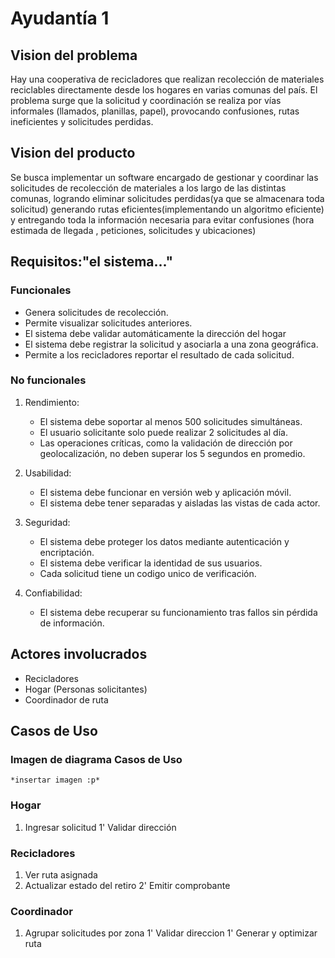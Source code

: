 # Ayudantía 1

## Vision del problema

Hay una cooperativa de recicladores que realizan recolección de materiales reciclables directamente desde los hogares en
varias comunas del país. El problema surge que la solicitud y coordinación se realiza por vías informales (llamados,
planillas, papel), provocando confusiones, rutas ineficientes y solicitudes perdidas.

## Vision del producto

Se busca implementar un software encargado de gestionar y coordinar las solicitudes de recolección de materiales a los
largo de las distintas comunas, logrando eliminar solicitudes perdidas(ya que se almacenara toda solicitud) generando
rutas eficientes(implementando un algoritmo eficiente) y entregando toda la información necesaria para evitar
confusiones (hora estimada de llegada , peticiones, solicitudes y ubicaciones)

## Requisitos:"el sistema..."

### Funcionales

* Genera solicitudes de recolección.
* Permite visualizar solicitudes anteriores.
* El sistema debe validar automáticamente la dirección del hogar
* El sistema debe registrar la solicitud y asociarla a una zona geográfica.
* Permite a los recicladores reportar el resultado de cada solicitud.

### No funcionales

   1. Rendimiento:
      * El sistema debe soportar al menos 500 solicitudes simultáneas.
      * El usuario solicitante solo puede realizar 2 solicitudes al día.
      * Las operaciones críticas, como la validación de dirección por geolocalización, no deben superar los 5
        segundos en promedio.

   2. Usabilidad:
      * El sistema debe funcionar en versión web y aplicación móvil.
      * El sistema debe tener separadas y aisladas las vistas de cada actor.

   3. Seguridad:
      * El sistema debe proteger los datos mediante autenticación y encriptación.
      * El sistema debe verificar la identidad de sus usuarios.
      * Cada solicitud tiene un codigo unico de verificación.

   4. Confiabilidad:
      * El sistema debe recuperar su funcionamiento tras fallos sin pérdida de información.

## Actores involucrados

* Recicladores
* Hogar (Personas solicitantes)
* Coordinador de ruta

## Casos de Uso

### Imagen de diagrama Casos de Uso

    *insertar imagen :p*

### Hogar

   1. Ingresar solicitud 1' Validar dirección

### Recicladores

   1. Ver ruta asignada
   3. Actualizar estado del retiro 2' Emitir comprobante

### Coordinador

1. Agrupar solicitudes por zona 1' Validar direccion 1' Generar y optimizar ruta 
